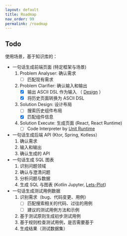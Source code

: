 ```yaml
---
layout: default
title: Roadmap
nav_order: 99
permalink: /roadmap
---
```


## Todo

使用场景，基于知识库的：

- 一句话生成前端页面 (特定框架与场景)
    1. Problem Analyser: 确认需求
        - [ ] 匹配现有需求
    2. Problem Clarifier: 确认输入和输出
        - [x] 输出 ASCII DSL 作为输入 （ [Design](https://github.com/phodal/design) ）
        - [x] 将历史页面转换为 ASCII DSL
    3. Solution Design: 设计布局
        - [ ] 搜索历史组件布局
        - [x] 匹配组件信息
    4. Solution Execute: 生成页面 (React, React Runtime)
        - [ ] Code Interpreter by [Unit Runtime](https://github.com/unit-mesh/unit-runtime)
- 一句话生成后端 API (Ktor, Spring, Kotless）
    1. 确认需求
    2. 输入和输出
    3. 确认生成的 API
- 一句话生成 SQL 图表
    1. 识别问题领域
    2. 确认与澄清问题
    3. 分析问题与数据
    4. 生成 SQL 与图表 (Kotlin Jupyter, [Lets-Plot](https://github.com/JetBrains/lets-plot-kotlin))
- 一句话生成测试用例数据
    1. 识别需求（bug、代码变更、用例）
        - [ ] 匹配搜索相关的代码、过往的用例
        - [ ] 建议的测试用例方法和示例
    2. 基于测试原则生成初步测试用例
    3. 基于规则检查测试用例，是否需要基于
    4. 生成结果（测试数据集）
